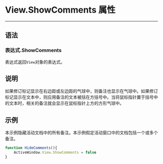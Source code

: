 # View.ShowComments 属性
            
---

## 语法

### 表达式.ShowComments

表达式返回`View`对象的表达式。

## 说明

如果修订标记显示在右边距或左边距的气球中，则备注也显示在气球中。如果修订标记显示在文本中，则应用备注的文本被括在方括号中。当将鼠标指针置于括号中的文本时，相关的备注就会显示在鼠标指针上方的方形气球中。

## 示例

本示例隐藏活动文档中的所有备注。本示例假定活动窗口中的文档包括一个或多个备注。

```javascript
function HideComments(){
    ActiveWindow.View.ShowComments = false
}
```

